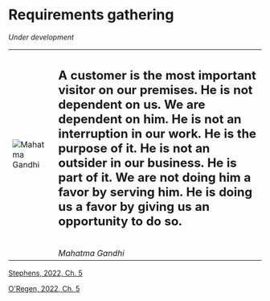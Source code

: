 # Requirements gathering

*Under development*

|                                                                                                                  |                                                                                                                                                                                                                                                                                                                                                                                |
|------------------------------------------------------------------------------------------------------------------|--------------------------------------------------------------------------------------------------------------------------------------------------------------------------------------------------------------------------------------------------------------------------------------------------------------------------------------------------------------------------------|
| ![Mahatma Gandhi](https://upload.wikimedia.org/wikipedia/commons/7/7a/Mahatma-Gandhi%2C_studio%2C_1931.jpg) | <h2>A customer is the most important visitor on our premises. He is not dependent on us. We are dependent on him. He is not an interruption in our work. He is the purpose of it. He is not an outsider in our business. He is part of it. We are not doing him a favor by serving him. He is doing us a favor by giving us an opportunity to do so.</h2><br/>*Mahatma Gandhi* |


[Stephens, 2022, Ch. 5](https://learning.oreilly.com/library/view/beginning-software-engineering/9781119901709/c05.xhtml)

[O'Regen, 2022, Ch. 5](https://link-springer-com.napier.idm.oclc.org/chapter/10.1007/978-3-031-07816-3_5)
